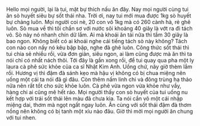Hello mọi người, lại là tui, mặt bự thích nấu ăn đây. Nay mọi người cùng tui ăn sò huyết siêu bự sốt thái nha. Trời ơi, nay tui mới mua được 1kg sò huyết bự chảng luôn. Mọi người coi nè, 20 con vô 1kg mà có 260 cành hà, rẻ ghê luôn. Sò mua về thì tôi chần sơ với nước sôi khoảng 40 giây là vớt ra đi tách vỏ. Sò này nó nhanh chín dữ lắm. Ai mà khoái ăn tái nữa thì tầm 30 giây là bao ngon. Không biết có ai khoái nghe cái tiếng tách sò này không? Tách con nào con nấy nó kêu bập bập, nghe đã ghê luôn. Công thức sốt thái thì tui chia sẻ nhiều rồi, vừa đơn giản, siêu ngon, ai làm cũng được mà ăn thì ta nói chỉ có nhất nách thôi. Tới đây là gần xong rồi, để tui quay qua pha một ly laura cà phê sức khỏe của ca sĩ Nhật Kim Anh. Uống chứ, nãy giờ thèm lắm rồi. Hương vị thì đậm đà sánh kẹo mà hậu vị không có bị chua miệng nên uống một cái ta nói đã gì đâu. Còn thêm nấm linh chi và đông trùng hạ thảo nữa nên rất tốt cho sức khỏe luôn. Cà phê vừa ngon vừa khỏe như vầy, hàng chi ai cũng mê hết ráo. Mọi người thấy con sò huyết của tui uống nu kết hợp với trái sốt thái lên màu đã chưa kìa. Ta nói cắn vô một cái nhập miệng dai, thơm mà ngọt ngất ngay luôn. Ăn cùng với sốt thái đậm đà thơm nồng nên không có bị tanh một xíu nào đâu. Giờ thì mời mọi người ăn chung với tui nhen.